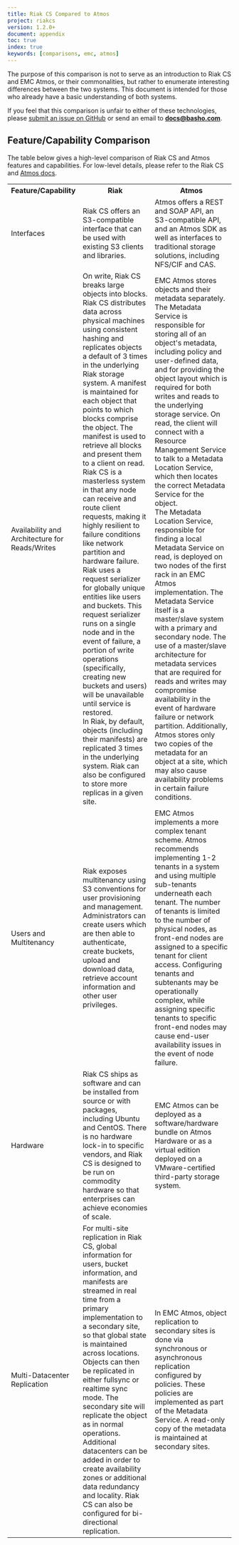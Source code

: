 ```yaml
---
title: Riak CS Compared to Atmos
project: riakcs
version: 1.2.0+
document: appendix
toc: true
index: true
keywords: [comparisons, emc, atmos]
---
```

The purpose of this comparison is not to serve as an introduction to Riak CS and EMC Atmos, or their commonalities, but rather to enumerate interesting differences between the two systems. This document is intended for those who already have a basic understanding of both systems.

If you feel that this comparison is unfair to either of these technologies, please [submit an issue on GitHub](https://github.com/basho/basho_docs/issues/new) or send an email to **docs@basho.com**.

## Feature/Capability Comparison

The table below gives a high-level comparison of Riak CS and Atmos features and capabilities. For low-level details, please refer to the Riak CS and [Atmos docs](https://community.emc.com/community/edn/atmos).

<table>
    <tr>
        <th WIDTH="15%">Feature/Capability</th>
        <th WIDTH="42%">Riak</th>
        <th WIDTH="43%">Atmos</th>
    </tr>
    <tr>
        <td>Interfaces</td>
        <td>Riak CS offers an S3-compatible interface that can be used with existing S3 clients and libraries. 
		</td>
        <td>Atmos offers a REST and SOAP API, an S3-compatible API, and an Atmos SDK as well as interfaces to traditional storage solutions, including NFS/CIF and CAS.
		</td>
    </tr>
    <tr>
        <td>Availability and Architecture for Reads/Writes</td>
        <td>On write, Riak CS breaks large objects into blocks. Riak CS distributes data across physical machines using consistent hashing and replicates objects a default of 3 times in the underlying Riak storage system. A manifest is maintained for each object that points to which blocks comprise the object. The manifest is used to retrieve all blocks and present them to a client on read. <br />
        Riak CS is a masterless system in that any node can receive and route client requests, making it highly resilient to failure conditions like network partition and hardware failure. Riak uses a request serializer for globally unique entities like users and buckets. This request serializer runs on a single node and in the event of failure, a portion of write operations (specifically, creating new buckets and users) will be unavailable until service is restored.<br />
        In Riak, by default, objects (including their manifests) are replicated 3 times in the underlying system. Riak can also be configured to store more replicas in a given site.
	    </td>
        <td>EMC Atmos stores objects and their metadata separately. The
        Metadata Service is responsible for storing all of an object's metadata, including policy and user-defined data, and for providing the object layout which is required for both writes and reads to the underlying storage service. On read, the client will connect with a Resource Management Service to talk to a Metadata Location Service, which then locates the correct Metadata Service for the object.<br />  
        The Metadata Location Service, responsible for finding a local Metadata Service on read, is deployed on two nodes of the first rack in an EMC Atmos implementation. The Metadata Service itself is a master/slave system with a primary and secondary node. The use of a master/slave architecture for metadata services that are required for reads and writes may compromise availability in the event of hardware failure or network partition. Additionally, Atmos stores only two copies of the metadata for an object at a site, which may also cause availability problems in certain failure conditions.
        </td>
    </tr>
    <tr>
        <td>Users and Multitenancy</td>
        <td>Riak exposes multitenancy using S3 conventions for user provisioning and management. Administrators can create users which are then able to authenticate, create buckets, upload and download data, retrieve account information and other user privileges.
        </td>
        <td>EMC Atmos implements a more complex tenant scheme. Atmos recommends implementing 1-2 tenants in a system and using multiple sub-tenants underneath each tenant. The number of tenants is limited to the number of physical nodes, as front-end nodes are assigned to a specific tenant for client access. Configuring tenants and subtenants may be operationally complex, while assigning specific tenants to specific front-end nodes may cause end-user availability issues in the event of node failure.
        </td>
    </tr>
    <tr>
        <td>Hardware</td>
        <td>Riak CS ships as software and can be installed from source or with packages, including Ubuntu and CentOS. There is no hardware lock-in to specific vendors, and Riak CS is designed to be run on commodity hardware so that enterprises can achieve economies of scale.
        </td>
        <td>EMC Atmos can be deployed as a software/hardware bundle on Atmos Hardware or as a virtual edition deployed on a VMware-certified third-party storage system.
        </td>
    </tr>
	<tr>
        <td>Multi-Datacenter Replication</td>
        <td>For multi-site replication in Riak CS, global information for users, bucket information, and manifests are streamed in real time from a primary implementation to a secondary site, so that global state is maintained across locations. Objects can then be replicated in either fullsync or realtime sync mode. The secondary site will replicate the object as in normal operations. Additional datacenters can be added in order to create availability zones or additional data redundancy and locality. Riak CS can also be configured for bi-directional replication. 
		</td>
        <td>In EMC Atmos, object replication to secondary sites is done via synchronous or asynchronous replication configured by policies. These policies are implemented as part of the Metadata Service. A read-only copy of the metadata is maintained at secondary sites.		
	 </td>
    </tr>
</table>
